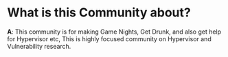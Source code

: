 # What is this Community about? 

**A**: This community is for making Game Nights, Get Drunk, and also get help for Hypervisor etc, This is highly focused community on Hypervisor and Vulnerability research. 
